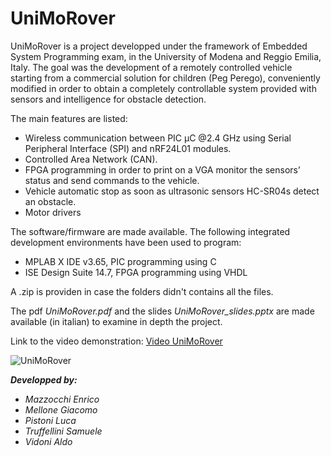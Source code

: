 # UniMoRover

UniMoRover is a project developped under the framework of Embedded System Programming exam, in the University of Modena and Reggio Emilia, Italy.
The goal was the development of a remotely controlled vehicle starting from a commercial solution for children (Peg Perego), conveniently modified in order to obtain a completely controllable system provided with sensors and intelligence for obstacle detection.

The main features are listed:
* Wireless communication between PIC μC @2.4 GHz using Serial Peripheral Interface (SPI) and nRF24L01 modules.
* Controlled Area Network (CAN).
* FPGA programming in order to print on a VGA monitor the sensors’ status and send commands to the vehicle.
* Vehicle automatic stop as soon as ultrasonic sensors HC-SR04s detect an obstacle.
* Motor drivers

The software/firmware are made available. 
The following integrated development environments have been used to program:
* MPLAB X IDE v3.65, PIC programming using C
* ISE Design Suite 14.7, FPGA programming using VHDL

A .zip is providen in case the folders didn't contains all the files. 

The pdf *UniMoRover.pdf* and the slides *UniMoRover_slides.pptx* are made available (in italian) to examine in depth the project.

Link to the video demonstration: [Video UniMoRover](https://drive.google.com/file/d/15m4ykpq-TjEOaIIhjdyY90AE6_lhhyMw/view?usp=sharing)

![UniMoRover](https://i.imgur.com/HacAzaw.jpg)

**_Developped by:_**
- _Mazzocchi Enrico_
- _Mellone Giacomo_
- _Pistoni Luca_
- _Truffellini Samuele_
- _Vidoni Aldo_
